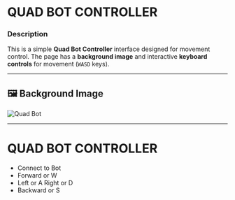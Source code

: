 # QUAD BOT CONTROLLER

### Description
This is a simple **Quad Bot Controller** interface designed for movement control. The page has a **background image** and interactive **keyboard controls** for movement (`WASD` keys).

---

## 🖼 Background Image

![Quad Bot](https://static.electronicsweekly.com/wp-content/uploads/2016/11/21102254/quad-bot-12.jpg)

---

# QUAD BOT CONTROLLER
- Connect to Bot
- Forward or W
- Left or A Right or D
- Backward or S
